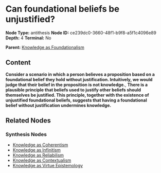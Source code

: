 # Can foundational beliefs be unjustified?

**Node Type:** antithesis
**Node ID:** ce239dc0-3660-48f1-b9f8-a5f1c4096e89
**Depth:** 4
**Terminal:** No

**Parent:** [Knowledge as Foundationalism](knowledge-as-foundationalism-synthesis-64c5f0db-8092-4478-88ee-39de2ff14f63.md)

## Content

**Consider a scenario in which a person believes a proposition based on a foundational belief they hold without justification. Intuitively, we would judge that their belief in the proposition is not knowledge.**, **There is a plausible principle that beliefs used to justify other beliefs should themselves be justified. This principle, together with the existence of unjustified foundational beliefs, suggests that having a foundational belief without justification undermines knowledge.**

## Related Nodes

### Synthesis Nodes

- [Knowledge as Coherentism](knowledge-as-coherentism-synthesis-0dcc3b5d-d593-4e49-ae09-1dcb3c65dd30.md)
- [Knowledge as Infinitism](knowledge-as-infinitism-synthesis-18aeefa4-a32a-427c-b003-df0d911dea73.md)
- [Knowledge as Reliabilism](knowledge-as-reliabilism-synthesis-d404371d-6dbc-45ff-8c9e-452d2fd403a5.md)
- [Knowledge as Contextualism](knowledge-as-contextualism-synthesis-0ccb8769-3baf-4d83-92d1-ea58a7c9cd1b.md)
- [Knowledge as Virtue Epistemology](knowledge-as-virtue-epistemology-synthesis-c5e8f105-e8ee-4baf-bae0-65b0b9f1f683.md)
